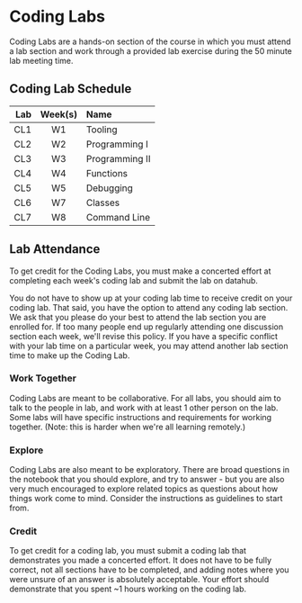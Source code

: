 # Coding Labs

Coding Labs are a hands-on section of the course in which you must attend a lab section and work through a provided lab exercise during the 50 minute lab meeting time.

## Coding Lab Schedule

| Lab            | Week(s)        | Name  |
| -------------: |:--------------:|:-----------|
| CL1 	         | W1	            | Tooling |
| CL2 	         | W2             | Programming I |
| CL3	           | W3             | Programming II |
| CL4	           | W4             | Functions |
| CL5	           | W5             | Debugging |
| CL6	           | W7             | Classes |
| CL7	           | W8             | Command Line |


## Lab Attendance

To get credit for the Coding Labs, you must make a concerted effort at completing each week's coding lab and submit the lab on datahub. 

You do not have to show up at your coding lab time to receive credit on your coding lab. That said, you have the option to attend any coding lab section. We ask that you please do your best to attend the lab section you are enrolled for. If too many people end up regularly attending one discussion section each week, we'll revise this policy. If you have a specific conflict with your lab time on a particular week, you may attend another lab section time to make up the Coding Lab.

### Work Together

Coding Labs are meant to be collaborative. For all labs, you should aim to talk to the people in lab, and work with at least 1 other person on the lab. Some labs will have specific instructions and requirements for working together. (Note: this is harder when we're all learning remotely.)

### Explore

Coding Labs are also meant to be exploratory. There are broad questions in the notebook that you should explore, and try to answer - but you are also very much encouraged to explore related topics as questions about how things work come to mind. Consider the instructions as guidelines to start from. 

### Credit

To get credit for a coding lab, you must submit a coding lab that demonstrates you made a concerted effort. It does not have to be fully correct, not all sections have to be completed, and adding notes where you were unsure of an answer is absolutely acceptable. Your effort should demonstrate that you spent ~1 hours working on the coding lab. 
